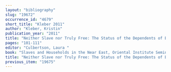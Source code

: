 ```yaml
---
layout: "bibliography"
slug: "19672"
occurrence_id: "4679"
short_title: "Kleber 2011"
author: "Kleber, Kristin"
publication_year: "2011"
title: "Neither Slave nor Truly Free: The Status of the Dependents of Babylonian Temple Households"
pages: "101-111"
editor: "Culbertson, Laura "
book: "Slaves and Households in the Near East, Oriental Institute Seminars 7 (Chicago)"
title: "Neither Slave nor Truly Free: The Status of the Dependents of Babylonian Temple Households"
previous_item: "19675"
---
```

